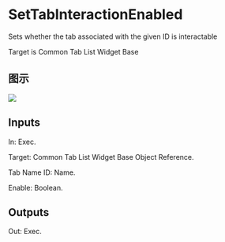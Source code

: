 # SetTabInteractionEnabled

Sets whether the tab associated with the given ID is interactable

Target is Common Tab List Widget Base

## 图示

![]($-20221218-21092680.png)

## Inputs

In: Exec.

Target: Common Tab List Widget Base Object Reference.

Tab Name ID: Name.

Enable: Boolean.  

## Outputs

Out: Exec.

